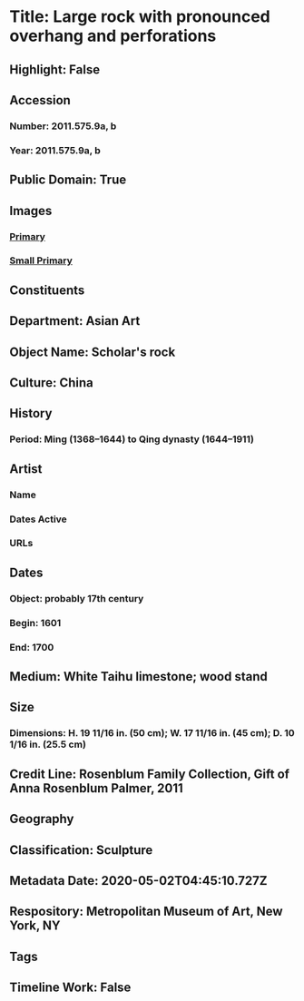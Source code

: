 # Title: Large rock with pronounced overhang and perforations
## Highlight: False
## Accession
### Number: 2011.575.9a, b
### Year: 2011.575.9a, b
## Public Domain: True
## Images
### [Primary](https://images.metmuseum.org/CRDImages/as/original/CT_40923.jpg)
### [Small Primary](https://images.metmuseum.org/CRDImages/as/web-large/CT_40923.jpg)
## Constituents
## Department: Asian Art
## Object Name: Scholar's rock
## Culture: China
## History
### Period: Ming (1368–1644) to Qing dynasty (1644–1911)
## Artist
### Name
### Dates Active
### URLs
## Dates
### Object: probably 17th century
### Begin: 1601
### End: 1700
## Medium: White Taihu limestone; wood stand
## Size
### Dimensions: H. 19 11/16 in. (50 cm); W. 17 11/16 in. (45 cm); D. 10 1/16 in. (25.5 cm)
## Credit Line: Rosenblum Family Collection, Gift of Anna Rosenblum Palmer, 2011
## Geography
## Classification: Sculpture
## Metadata Date: 2020-05-02T04:45:10.727Z
## Respository: Metropolitan Museum of Art, New York, NY
## Tags
## Timeline Work: False